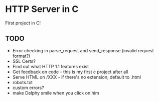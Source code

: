 # HTTP Server in C
First project in C!

## TODO
- Error checking in parse_request and send_response (invalid request format?)
- SSL Certs?
- Find out what HTTP 1.1 features exist
- Get feedback on code - this is my first c project after all
- Serve HTML on /XXX - if there's no extension, default to .html
- robots.txt
- custom errors?
- make Delphy smile when you click on him